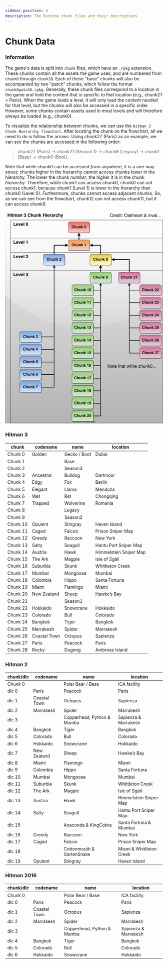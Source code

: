 ```yaml
---
sidebar_position: 4
description: The Runtime chunk files and their descriptions
---
```


# Chunk Data

### Information

The game's data is split into `chunk` files, which have an `.rpkg` extension. These chunks contain all the assets the game uses, and are numbered from `chunk0` through `chunk28`. Each of these "base" chunks will also be accompanied by two "patch" chunks, which follow the format `chunkXpatchX.rpkg`. Generally, these chunk files correspond to a location in the game and hold the content that is specific to that location (e.g., chunk27 = Paris). When the game loads a level, it will only load the content needed for that level, but the chunks will also be accessed in a specific order. However, some chunks contain assets used in most levels and will therefore always be loaded (e.g., chunk0).

To visualize the relationship between chunks, we can use the `Hitman 3 Chunk Hierarchy flowchart`. After locating the chunk on the flowchart, all we need to do is follow the arrows. Using chunk27 (Paris) as an example, we can see the chunks are accessed in the following order:

> chunk27 (Paris) -> chunk21 (Season 1) -> chunk8 (Legacy) -> chunk1 (Base) -> chunk0 (Boot).

Note that while chunk0 can be accessed _from_ anywhere, it is a one-way street; chunks higher in the hierarchy cannot access chunks lower in the hierarchy. The lower the chunk _number_, the higher it is in the chunk _hierarchy_. Therefore, while chunk1 can access chunk0, chunk0 can not access chunk1, because chunk1 (Level 1) is lower in the hierarchy than chunk0 (Level 0). Furthermore, chunks cannot access adjacent chunks. So, as we can see from the flowchart, chunk12 can not access chunk11, but it can access chunk9.

![Chunk Diagram](../assets/Chunk_Data_Diagram.svg)

### Hitman 3

| chunk    | codename     | name         | location               |
| -------- | ------------ | ------------ | ---------------------- |
| Chunk 0  | Golden       | Gecko / Boot | Dubai                  |
| Chunk 1  |              | Base         |                        |
| Chunk 2  |              | Season3      |                        |
| Chunk 3  | Ancestral    | Bulldog      | Dartmoor               |
| Chunk 4  | Edgy         | Fox          | Berlin                 |
| Chunk 5  | Elegant      | Llama        | Mendoza                |
| Chunk 6  | Wet          | Rat          | Chongqing              |
| Chunk 7  | Trapped      | Wolverine    | Romania                |
| Chunk 8  |              | Legacy       |                        |
| Chunk 9  |              | Season2      |                        |
| Chunk 10 | Opulent      | Stingray     | Haven Island           |
| Chunk 11 | Caged        | Falcon       | Prison Sniper Map      |
| Chunk 12 | Greedy       | Raccoon      | New York               |
| Chunk 13 | Salty        | Seagull      | Hantu Port Sniper Map  |
| Chunk 14 | Austria      | Hawk         | Himmelstein Sniper Map |
| Chunk 15 | The Ark      | Magpie       | Isle of Sgàil          |
| Chunk 16 | Suburbia     | Skunk        | Whittleton Creek       |
| Chunk 17 | Mumbai       | Mongoose     | Mumbai                 |
| Chunk 18 | Colombia     | Hippo        | Santa Fortuna          |
| Chunk 19 | Miami        | Flamingo     | Miami                  |
| Chunk 20 | New Zealand  | Sheep        | Hawke’s Bay            |
| Chunk 21 |              | Season1      |                        |
| Chunk 22 | Hokkaido     | Snowcrane    | Hokkaido               |
| Chunk 23 | Colorado     | Bull         | Colorado               |
| Chunk 24 | Bangkok      | Tiger        | Bangkok                |
| Chunk 25 | Marrakesh    | Spider       | Marrakesh              |
| Chunk 26 | Coastal Town | Octopus      | Sapienza               |
| Chunk 27 | Paris        | Peacock      | Paris                  |
| Chunk 28 | Rocky        | Dugong       | Ambrose Island         |

### Hitman 2

| chunk/dlc | codename     | name                       | location                 |
| --------- | ------------ | -------------------------- | ------------------------ |
| Chunk 0   |              | Polar Bear / Base          | ICA facility             |
| dlc 0     | Paris        | Peacock                    | Paris                    |
| dlc 1     | Coastal Town | Octopus                    | Sapienza                 |
| dlc 2     | Marrakesh    | Spider                     | Marrakesh                |
| dlc 3     |              | Copperhead, Python & Mamba | Sapienza & Marrakesh     |
| dlc 4     | Bangkok      | Tiger                      | Bangkok                  |
| dlc 5     | Colorado     | Bull                       | Colorado                 |
| dlc 6     | Hokkaido     | Snowcrane                  | Hokkaido                 |
| dlc 7     | New Zealand  | Sheep                      | Hawke’s Bay              |
| dlc 8     | Miami        | Flamingo                   | Miami                    |
| dlc 9     | Colombia     | Hippo                      | Santa Fortuna            |
| dlc 10    | Mumbai       | Mongoose                   | Mumbai                   |
| dlc 11    | Suburbia     | Skunk                      | Whittleton Creek         |
| dlc 12    | The Ark      | Magpie                     | Isle of Sgàil            |
| dlc 13    | Austria      | Hawk                       | Himmelstein Sniper Map   |
| dlc 14    | Salty        | Seagull                    | Hantu Port Sniper Map    |
| dlc 15    |              | Anaconda & KingCobra       | Santa Fortuna & Mumbai   |
| dlc 16    | Greedy       | Raccoon                    | New York                 |
| dlc 17    | Caged        | Falcon                     | Prison Sniper Map        |
| dlc 18    |              | Cottonmouth & GartenSnake  | Miami & Whittleton Creek |
| dlc 19    | Opulent      | Stingray                   | Haven Island             |

### Hitman 2016

| chunk/dlc | codename     | name                       | location             |
| --------- | ------------ | -------------------------- | -------------------- |
| Chunk 0   |              | Polar Bear / Base          | ICA facility         |
| dlc 0     | Paris        | Peacock                    | Paris                |
| dlc 1     | Coastal Town | Octopus                    | Sapienza             |
| dlc 2     | Marrakesh    | Spider                     | Marrakesh            |
| dlc 3     |              | Copperhead, Python & Mamba | Sapienza & Marrakesh |
| dlc 4     | Bangkok      | Tiger                      | Bangkok              |
| dlc 5     | Colorado     | Bull                       | Colorado             |
| dlc 6     | Hokkaido     | Snowcrane                  | Hokkaido             |
